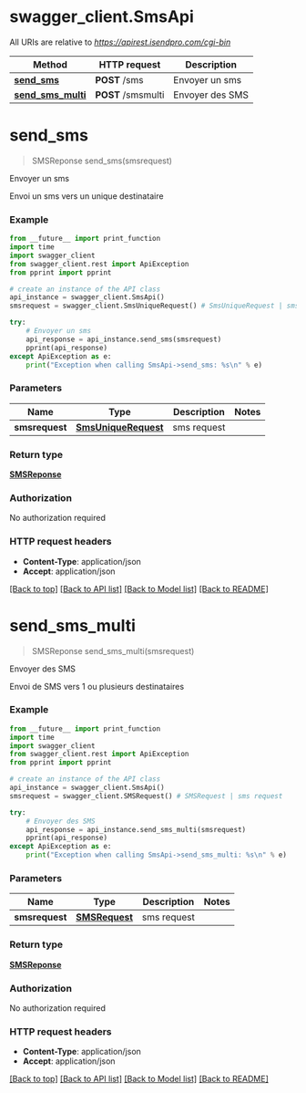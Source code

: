 # swagger_client.SmsApi

All URIs are relative to *https://apirest.isendpro.com/cgi-bin*

Method | HTTP request | Description
------------- | ------------- | -------------
[**send_sms**](SmsApi.md#send_sms) | **POST** /sms | Envoyer un sms
[**send_sms_multi**](SmsApi.md#send_sms_multi) | **POST** /smsmulti | Envoyer des SMS


# **send_sms**
> SMSReponse send_sms(smsrequest)

Envoyer un sms

Envoi un sms vers un unique destinataire

### Example
```python
from __future__ import print_function
import time
import swagger_client
from swagger_client.rest import ApiException
from pprint import pprint

# create an instance of the API class
api_instance = swagger_client.SmsApi()
smsrequest = swagger_client.SmsUniqueRequest() # SmsUniqueRequest | sms request

try:
    # Envoyer un sms
    api_response = api_instance.send_sms(smsrequest)
    pprint(api_response)
except ApiException as e:
    print("Exception when calling SmsApi->send_sms: %s\n" % e)
```

### Parameters

Name | Type | Description  | Notes
------------- | ------------- | ------------- | -------------
 **smsrequest** | [**SmsUniqueRequest**](SmsUniqueRequest.md)| sms request | 

### Return type

[**SMSReponse**](SMSReponse.md)

### Authorization

No authorization required

### HTTP request headers

 - **Content-Type**: application/json
 - **Accept**: application/json

[[Back to top]](#) [[Back to API list]](../README.md#documentation-for-api-endpoints) [[Back to Model list]](../README.md#documentation-for-models) [[Back to README]](../README.md)

# **send_sms_multi**
> SMSReponse send_sms_multi(smsrequest)

Envoyer des SMS

Envoi de SMS vers 1 ou plusieurs destinataires 

### Example
```python
from __future__ import print_function
import time
import swagger_client
from swagger_client.rest import ApiException
from pprint import pprint

# create an instance of the API class
api_instance = swagger_client.SmsApi()
smsrequest = swagger_client.SMSRequest() # SMSRequest | sms request

try:
    # Envoyer des SMS
    api_response = api_instance.send_sms_multi(smsrequest)
    pprint(api_response)
except ApiException as e:
    print("Exception when calling SmsApi->send_sms_multi: %s\n" % e)
```

### Parameters

Name | Type | Description  | Notes
------------- | ------------- | ------------- | -------------
 **smsrequest** | [**SMSRequest**](SMSRequest.md)| sms request | 

### Return type

[**SMSReponse**](SMSReponse.md)

### Authorization

No authorization required

### HTTP request headers

 - **Content-Type**: application/json
 - **Accept**: application/json

[[Back to top]](#) [[Back to API list]](../README.md#documentation-for-api-endpoints) [[Back to Model list]](../README.md#documentation-for-models) [[Back to README]](../README.md)


